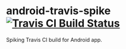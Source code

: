 # android-travis-spike [![Travis CI Build Status](https://travis-ci.org/halvards/android-travis-spike.svg?branch=master)](https://travis-ci.org/halvards/android-travis-spike)

Spiking Travis CI build for Android app.
